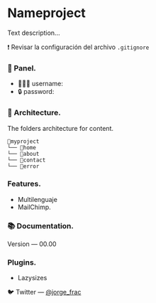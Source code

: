 # Nameproject
Text description...

❗️ Revisar la configuración del archivo `.gitignore`

### 🔌 Panel.
- 👨🏻‍🚀 username: 
- 🔒 password:


### 📁 Architecture.
The folders architecture for content.

```
📁myproject
└── 📁home
└── 📁about
└── 📁contact
└── 📁error
```
### Features.
- Multilenguaje
- MailChimp.

### 📚 Documentation.
Version — 00.00

### Plugins.
- Lazysizes

🐦 Twitter — [@jorge_frac](https://twitter.com/jorge_frac)
